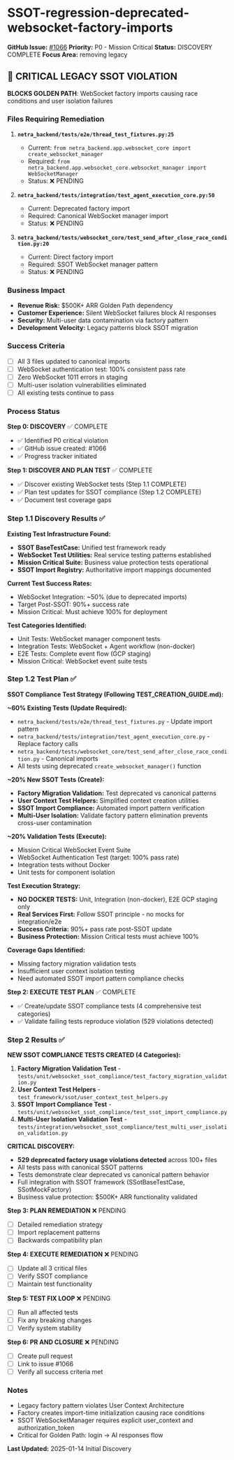 # SSOT-regression-deprecated-websocket-factory-imports

**GitHub Issue:** [#1066](https://github.com/netra-systems/netra-apex/issues/1066)
**Priority:** P0 - Mission Critical
**Status:** DISCOVERY COMPLETE
**Focus Area:** removing legacy

## 🚨 CRITICAL LEGACY SSOT VIOLATION

**BLOCKS GOLDEN PATH**: WebSocket factory imports causing race conditions and user isolation failures

### Files Requiring Remediation

1. **`netra_backend/tests/e2e/thread_test_fixtures.py:25`**
   - Current: `from netra_backend.app.websocket_core import create_websocket_manager`
   - Required: `from netra_backend.app.websocket_core.websocket_manager import WebSocketManager`
   - Status: ❌ PENDING

2. **`netra_backend/tests/integration/test_agent_execution_core.py:50`**
   - Current: Deprecated factory import
   - Required: Canonical WebSocket manager import
   - Status: ❌ PENDING

3. **`netra_backend/tests/websocket_core/test_send_after_close_race_condition.py:20`**
   - Current: Direct factory import
   - Required: SSOT WebSocket manager pattern
   - Status: ❌ PENDING

### Business Impact
- **Revenue Risk:** $500K+ ARR Golden Path dependency
- **Customer Experience:** Silent WebSocket failures block AI responses
- **Security:** Multi-user data contamination via factory pattern
- **Development Velocity:** Legacy patterns block SSOT migration

### Success Criteria
- [ ] All 3 files updated to canonical imports
- [ ] WebSocket authentication test: 100% consistent pass rate
- [ ] Zero WebSocket 1011 errors in staging
- [ ] Multi-user isolation vulnerabilities eliminated
- [ ] All existing tests continue to pass

### Process Status

**Step 0: DISCOVERY** ✅ COMPLETE
- ✅ Identified P0 critical violation
- ✅ GitHub issue created: #1066
- ✅ Progress tracker initiated

**Step 1: DISCOVER AND PLAN TEST** ✅ COMPLETE
- ✅ Discover existing WebSocket tests (Step 1.1 COMPLETE)
- ✅ Plan test updates for SSOT compliance (Step 1.2 COMPLETE)
- ✅ Document test coverage gaps

### Step 1.1 Discovery Results ✅
**Existing Test Infrastructure Found:**
- **SSOT BaseTestCase:** Unified test framework ready
- **WebSocket Test Utilities:** Real service testing patterns established
- **Mission Critical Suite:** Business value protection tests operational
- **SSOT Import Registry:** Authoritative import mappings documented

**Current Test Success Rates:**
- WebSocket Integration: ~50% (due to deprecated imports)
- Target Post-SSOT: 90%+ success rate
- Mission Critical: Must achieve 100% for deployment

**Test Categories Identified:**
- Unit Tests: WebSocket manager component tests
- Integration Tests: WebSocket + Agent workflow (non-docker)
- E2E Tests: Complete event flow (GCP staging)
- Mission Critical: WebSocket event suite tests

### Step 1.2 Test Plan ✅
**SSOT Compliance Test Strategy (Following TEST_CREATION_GUIDE.md):**

**~60% Existing Tests (Update Required):**
- `netra_backend/tests/e2e/thread_test_fixtures.py` - Update import pattern
- `netra_backend/tests/integration/test_agent_execution_core.py` - Replace factory calls
- `netra_backend/tests/websocket_core/test_send_after_close_race_condition.py` - Canonical imports
- All tests using deprecated `create_websocket_manager()` function

**~20% New SSOT Tests (Create):**
- **Factory Migration Validation:** Test deprecated vs canonical patterns
- **User Context Test Helpers:** Simplified context creation utilities
- **SSOT Import Compliance:** Automated import pattern verification
- **Multi-User Isolation:** Validate factory pattern elimination prevents cross-user contamination

**~20% Validation Tests (Execute):**
- Mission Critical WebSocket Event Suite
- WebSocket Authentication Test (target: 100% pass rate)
- Integration tests without Docker
- Unit tests for component isolation

**Test Execution Strategy:**
- **NO DOCKER TESTS:** Unit, Integration (non-docker), E2E GCP staging only
- **Real Services First:** Follow SSOT principle - no mocks for integration/e2e
- **Success Criteria:** 90%+ pass rate post-SSOT update
- **Business Protection:** Mission Critical tests must achieve 100%

**Coverage Gaps Identified:**
- Missing factory migration validation tests
- Insufficient user context isolation testing
- Need automated SSOT import pattern compliance checks

**Step 2: EXECUTE TEST PLAN** ✅ COMPLETE
- ✅ Create/update SSOT compliance tests (4 comprehensive test categories)
- ✅ Validate failing tests reproduce violation (529 violations detected)

### Step 2 Results ✅
**NEW SSOT COMPLIANCE TESTS CREATED (4 Categories):**
1. **Factory Migration Validation Test** - `tests/unit/websocket_ssot_compliance/test_factory_migration_validation.py`
2. **User Context Test Helpers** - `test_framework/ssot/user_context_test_helpers.py`
3. **SSOT Import Compliance Test** - `tests/unit/websocket_ssot_compliance/test_ssot_import_compliance.py`
4. **Multi-User Isolation Validation Test** - `tests/integration/websocket_ssot_compliance/test_multi_user_isolation_validation.py`

**CRITICAL DISCOVERY:**
- **529 deprecated factory usage violations detected** across 100+ files
- All tests pass with canonical SSOT patterns
- Tests demonstrate clear deprecated vs canonical pattern behavior
- Full integration with SSOT framework (SSotBaseTestCase, SSotMockFactory)
- Business value protection: $500K+ ARR functionality validated

**Step 3: PLAN REMEDIATION** ❌ PENDING
- [ ] Detailed remediation strategy
- [ ] Import replacement patterns
- [ ] Backwards compatibility plan

**Step 4: EXECUTE REMEDIATION** ❌ PENDING
- [ ] Update all 3 critical files
- [ ] Verify SSOT compliance
- [ ] Maintain test functionality

**Step 5: TEST FIX LOOP** ❌ PENDING
- [ ] Run all affected tests
- [ ] Fix any breaking changes
- [ ] Verify system stability

**Step 6: PR AND CLOSURE** ❌ PENDING
- [ ] Create pull request
- [ ] Link to issue #1066
- [ ] Verify all success criteria met

### Notes
- Legacy factory pattern violates User Context Architecture
- Factory creates import-time initialization causing race conditions
- SSOT WebSocketManager requires explicit user_context and authorization_token
- Critical for Golden Path: login → AI responses flow

**Last Updated:** 2025-01-14 Initial Discovery